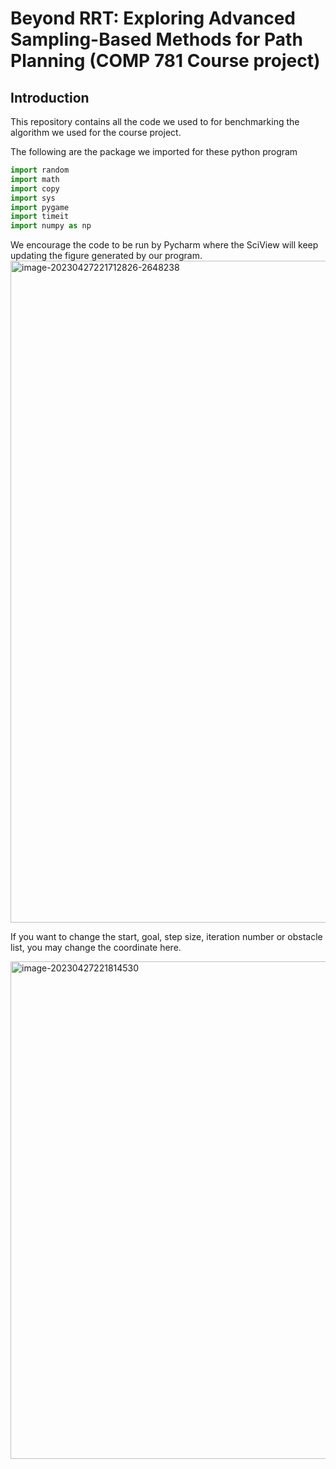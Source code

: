 # Beyond RRT: Exploring Advanced Sampling-Based Methods for Path Planning  (COMP 781 Course project)

## Introduction

This repository contains all the code we used to for benchmarking the algorithm we used for the course project.  



The following are the package we imported for these python program

```python
import random
import math
import copy
import sys
import pygame
import timeit
import numpy as np
```



We encourage the code to be run by Pycharm where the SciView will keep updating the figure generated by our program.
<img width="1059" alt="image-20230427221712826-2648238" src="https://user-images.githubusercontent.com/111399039/235039241-8181f141-0bc0-435a-84af-f2ed60c39111.png">



If you want to change the start, goal, step size, iteration number or obstacle list, you may change the coordinate here. 

<img width="796" alt="image-20230427221814530" src="https://user-images.githubusercontent.com/111399039/235039265-77ac274c-e1dc-41d8-9d84-68c4979107e0.png">



